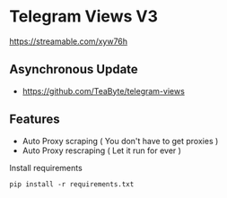 # Telegram Views V3
https://streamable.com/xyw76h 

## Asynchronous Update
- https://github.com/TeaByte/telegram-views

## Features
- Auto Proxy scraping ( You don't have to get proxies )
- Auto Proxy rescraping ( Let it run for ever )


Install requirements
```
pip install -r requirements.txt
```

